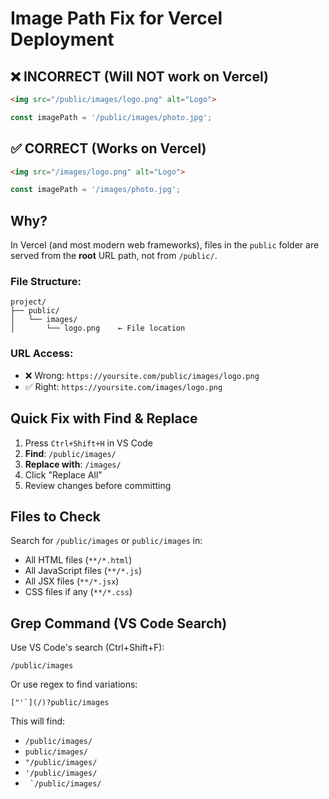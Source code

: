 # Image Path Fix for Vercel Deployment

## ❌ INCORRECT (Will NOT work on Vercel)
```html
<img src="/public/images/logo.png" alt="Logo">
```

```javascript
const imagePath = '/public/images/photo.jpg';
```

## ✅ CORRECT (Works on Vercel)
```html
<img src="/images/logo.png" alt="Logo">
```

```javascript
const imagePath = '/images/photo.jpg';
```

## Why?

In Vercel (and most modern web frameworks), files in the `public` folder are served from the **root** URL path, not from `/public/`.

### File Structure:
```
project/
├── public/
│   └── images/
│       └── logo.png    ← File location
```

### URL Access:
- ❌ Wrong: `https://yoursite.com/public/images/logo.png`
- ✅ Right: `https://yoursite.com/images/logo.png`

## Quick Fix with Find & Replace

1. Press `Ctrl+Shift+H` in VS Code
2. **Find**: `/public/images/`
3. **Replace with**: `/images/`
4. Click "Replace All"
5. Review changes before committing

## Files to Check

Search for `/public/images` or `public/images` in:
- All HTML files (`**/*.html`)
- All JavaScript files (`**/*.js`)
- All JSX files (`**/*.jsx`)
- CSS files if any (`**/*.css`)

## Grep Command (VS Code Search)

Use VS Code's search (Ctrl+Shift+F):
```
/public/images
```

Or use regex to find variations:
```regex
["'`](/)?public/images
```

This will find:
- `/public/images/`
- `public/images/`
- `"/public/images/`
- `'/public/images/`
- `` `/public/images/``

